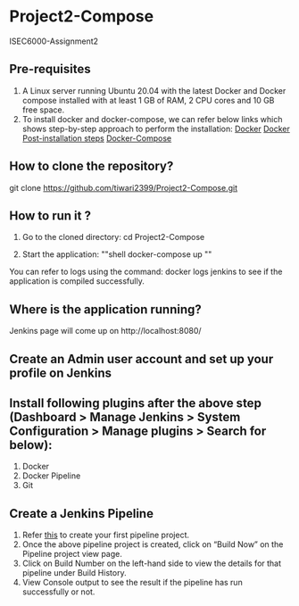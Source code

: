 # Project2-Compose
ISEC6000-Assignment2

## Pre-requisites
1. A Linux server running Ubuntu 20.04 with the latest Docker and Docker compose installed with at least 1 GB of RAM, 2 CPU cores and 10 GB free space.
2. To install docker and docker-compose, we can refer below links which shows step-by-step approach to perform the installation:
[Docker](https://docs.docker.com/engine/install/ubuntu/)
[Docker Post-installation steps](https://docs.docker.com/engine/install/linux-postinstall/)
[Docker-Compose](https://www.digitalocean.com/community/tutorials/how-to-install-and-use-docker-compose-on-ubuntu-20-04)

## How to clone the repository?
git clone https://github.com/tiwari2399/Project2-Compose.git
 	
## How to run it ?

1. Go to the cloned directory:
cd Project2-Compose

2. Start the application:
""shell
docker-compose up
""

You can refer to logs using the command: docker logs jenkins to see if the application is compiled successfully.

## Where is the application running?
Jenkins page will come up on http://localhost:8080/

## Create an Admin user account and set up your profile on Jenkins

## Install following plugins after the above step (Dashboard > Manage Jenkins > System Configuration > Manage plugins > Search for below):
1. Docker
2. Docker Pipeline
3. Git

## Create a Jenkins Pipeline

1. Refer [this](https://www.jenkins.io/doc/book/pipeline/getting-started/) to create your first pipeline project.
2. Once the above pipeline project is created, click on “Build Now” on the Pipeline project view page.
3. Click on Build Number on the left-hand side to view the details for that pipeline under Build History.
4. View Console output to see the result if the pipeline has run successfully or not.



